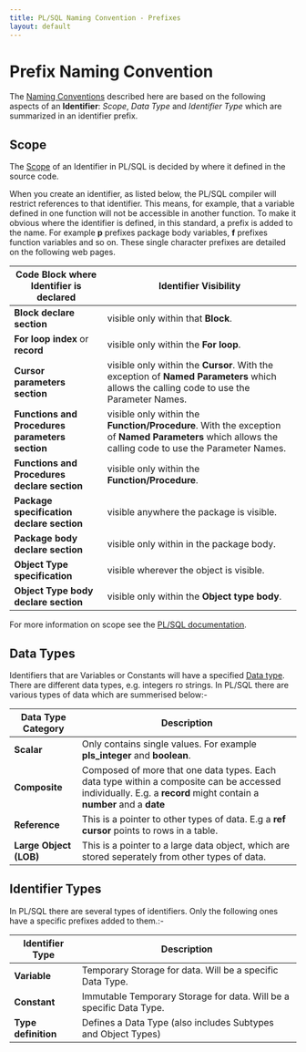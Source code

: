 ```yaml
---
title: PL/SQL Naming Convention - Prefixes
layout: default
---
```

# Prefix Naming Convention

The [Naming Conventions](https://en.wikipedia.org/wiki/Naming_convention_(programming)) described here are based on the following aspects of an **Identifier**: *Scope*, *Data Type* and *Identifier Type* which are summarized in an identifier prefix.

## Scope

The [Scope](https://en.wikipedia.org/wiki/Scope_(computer_science)) of an Identifier in PL/SQL is decided by where it defined in the source code.

When you create an identifier, as listed below, the PL/SQL compiler will restrict references to that identifier. This means, for example, that a variable defined in one function will not be accessible in another function. To make it obvious where the identifier is defined, in this standard, a prefix is added to the name. For example **p** prefixes package body variables, **f** prefixes function variables and so on. These single character prefixes are detailed on the following web pages.

Code Block where Identifier is declared|Identifier Visibility
----------------- | ------------------------------
**Block declare section** | visible only within that **Block**.
**For loop index** or **record** | visible only within the **For loop**.
**Cursor parameters section** | visible only within the **Cursor**. With the exception of **Named Parameters** which allows the calling code to use the Parameter Names.
 **Functions and Procedures parameters section** | visible only within the **Function/Procedure**. With the exception of **Named Parameters** which allows the calling code to use the Parameter Names.
**Functions and Procedures declare section** | visible only within the **Function/Procedure**.
**Package specification declare section** | visible anywhere the package is visible.
**Package body declare section** | visible only within in the package body.
**Object Type specification** | visible wherever the object is visible.
**Object Type body declare section** | visible only within the **Object type body**.

For more information on scope see the [PL/SQL documentation](https://docs.oracle.com/cd/B28359_01/appdev.111/b28370/fundamentals.htm#CHDIIBEG).

## Data Types

Identifiers that are Variables or Constants will have a specified [Data type](https://en.wikipedia.org/wiki/Data_type). There are different data types, e.g. integers ro strings. In PL/SQL there are various types of data which are summerised below:-

Data Type Category|Description
----------------- | ------------------------------
**Scalar**|Only contains single values. For example **pls_integer** and **boolean**.
**Composite**|Composed of more that one data types. Each data type within a composite can be accessed individually. E.g. a **record** might contain a **number** and a **date**
**Reference**|This is a pointer to other types of data. E.g a **ref cursor** points to rows in a table.
**Large Object (LOB)**|This is a pointer to a large data object, which are stored seperately from other types of data.

## Identifier Types

In PL/SQL there are several types of identifiers. Only the following ones have a specific prefixes added to them.:-

Identifier Type     | Description
------------------- | ------------------------------------------------------------------
**Variable**        | Temporary Storage for data. Will be a specific Data Type.
**Constant**        | Immutable Temporary Storage for data. Will be a specific Data Type.
**Type definition** | Defines a Data Type (also includes Subtypes and Object Types)
